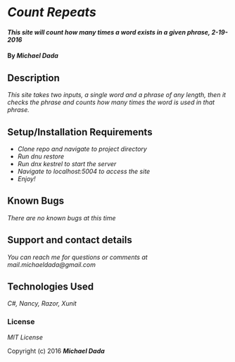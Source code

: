 # _Count Repeats_

#### _This site will count how many times a word exists in a given phrase, 2-19-2016_

#### By _**Michael Dada**_

## Description

_This site takes two inputs, a single word and a phrase of any length, then it checks the phrase and counts how many times the word is used in that phrase._

## Setup/Installation Requirements

* _Clone repo and navigate to project directory_
* _Run dnu restore_
* _Run dnx kestrel to start the server_
* _Navigate to localhost:5004 to access the site_
* _Enjoy!_

## Known Bugs

_There are no known bugs at this time_

## Support and contact details

_You can reach me for questions or comments at mail.michaeldada@gmail.com_

## Technologies Used

_C#, Nancy, Razor, Xunit_

### License

*MIT License*

Copyright (c) 2016 **_Michael Dada_**
